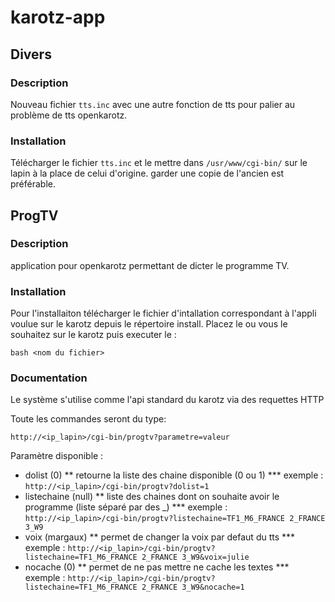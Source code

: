 # karotz-app

## Divers
### Description
Nouveau fichier `tts.inc` avec une autre fonction de tts pour palier au problème de tts openkarotz.

### Installation
Télécharger le fichier `tts.inc` et le mettre dans `/usr/www/cgi-bin/` sur le lapin à la place de celui d'origine.
garder une copie de l'ancien est préférable.

## ProgTV
### Description
application pour openkarotz permettant de dicter le programme TV.

### Installation
Pour l'installaiton télécharger le fichier d'intallation correspondant à l'appli voulue sur le karotz depuis le répertoire install.
Placez le ou vous le souhaitez sur le karotz puis executer le :

```
bash <nom du fichier>
```

### Documentation
Le système s'utilise comme l'api standard du karotz via des requettes HTTP

Toute les commandes seront du type:

```
http://<ip_lapin>/cgi-bin/progtv?parametre=valeur
```

Paramètre disponible :
* dolist (0)
** retourne la liste des chaine disponible (0 ou 1)
*** exemple : `http://<ip_lapin>/cgi-bin/progtv?dolist=1`
* listechaine (null)
** liste des chaines dont on souhaite avoir le programme (liste séparé par des _)
*** exemple : `http://<ip_lapin>/cgi-bin/progtv?listechaine=TF1_M6_FRANCE 2_FRANCE 3_W9`
* voix (margaux)
** permet de changer la voix par defaut du tts
*** exemple : `http://<ip_lapin>/cgi-bin/progtv?listechaine=TF1_M6_FRANCE 2_FRANCE 3_W9&voix=julie`
* nocache (0)
** permet de ne pas mettre ne cache les textes
*** exemple : `http://<ip_lapin>/cgi-bin/progtv?listechaine=TF1_M6_FRANCE 2_FRANCE 3_W9&nocache=1`
